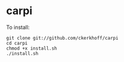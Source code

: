 # carpi

To install:
```
git clone git://github.com/ckerkhoff/carpi
cd carpi
chmod +x install.sh
./install.sh
```